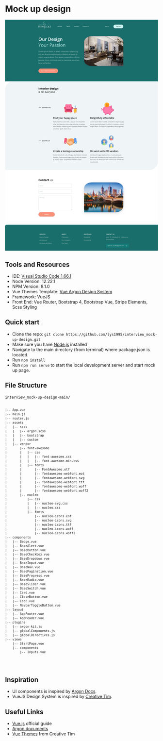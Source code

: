 <h1>Mock up design</a></h1>
<p><img src="./public/img/brand/demo.png"/></p>

<h2 id="documentation">Tools and Resources</h2>

<ul>
  <li>IDE: <a href="https://code.visualstudio.com/download">Visual Studio Code 1.66.1</a></li>
  <li>Node Version: 12.22.1</li>
  <li>NPM Version: 8.1.0</li>
  <li>Vue Themes Template: <a href="https://www.creative-tim.com/product/vue-argon-design-system?affiliate_id=116187">Vue Argon Design System</a></li>
  <li>Framework: VueJS</li>
  <li>Front End: Vue Router, Bootstrap 4, Bootstrap Vue, Stripe Elements, Scss Styling</i>
</ul>

<h2 id="quick-start">Quick start</h2>

<ul>
  <li>Clone the repo: <code class="highlighter-rouge">git clone https://github.com/lys1995/interview_mock-up-design.git</code></li>
  <li>Make sure you have <a href="https://nodejs.org/en/">Node.js</a> installed</li>
  <li>Navigate to the main directory (from terminal) where package.json is located.</li>
  <li>Run <code class="highlighter-rouge">npm install</code></li>
  <li>Run <code class="highlighter-rouge">npm run serve</code> to start the local development server and start mock up page.</li>
</ul>

<h2 id="file-structure">File Structure</h2>

<div class="highlighter-rouge"><div class="highlight"><pre class="highlight"><code>interview_mock-up-design-main/

    |-- App.vue
    |-- main.js
    |-- router.js
    |-- assets
    |   |-- scss
    |   |   |-- argon.scss
    |   |   |-- bootstrap
    |   |   |-- custom
    |   |-- vendor
    |       |-- font-awesome
    |       |   |-- css
    |       |   |   |-- font-awesome.css
    |       |   |   |-- font-awesome.min.css
    |       |   |-- fonts
    |       |       |-- FontAwesome.otf
    |       |       |-- fontawesome-webfont.eot
    |       |       |-- fontawesome-webfont.svg
    |       |       |-- fontawesome-webfont.ttf
    |       |       |-- fontawesome-webfont.woff
    |       |       |-- fontawesome-webfont.woff2
    |       |-- nucleo
    |           |-- css
    |           |   |-- nucleo-svg.css
    |           |   |-- nucleo.css
    |           |-- fonts
    |               |-- nucleo-icons.eot
    |               |-- nucleo-icons.svg
    |               |-- nucleo-icons.ttf
    |               |-- nucleo-icons.woff
    |               |-- nucleo-icons.woff2
    |-- components
    |   |-- Badge.vue
    |   |-- BaseAlert.vue
    |   |-- BaseButton.vue
    |   |-- BaseCheckbox.vue
    |   |-- BaseDropdown.vue
    |   |-- BaseInput.vue
    |   |-- BaseNav.vue
    |   |-- BasePagination.vue
    |   |-- BaseProgress.vue
    |   |-- BaseRadio.vue
    |   |-- BaseSlider.vue
    |   |-- BaseSwitch.vue
    |   |-- Card.vue
    |   |-- CloseButton.vue
    |   |-- Icon.vue
    |   |-- NavbarToggleButton.vue
    |-- layout
    |   |-- AppFooter.vue
    |   |-- AppHeader.vue
    |-- plugins
    |   |-- argon-kit.js
    |   |-- globalComponents.js
    |   |-- globalDirectives.js
    |-- views
        |-- StartPage.vue
        |-- components
            |-- Inputs.vue

</code></pre></div></div>

<h2>Inspiration</h2>

<ul>
  <li>UI components is inspired by <a href="https://demos.creative-tim.com/vue-argon-design-system/documentation/#argon-design-system">Argon Docs</a>.</li>
  <li>VueJS Design System is inspired by <a href="https://www.creative-tim.com/product/vue-argon-design-system?affiliate_id=116187">Creative Tim<a>.</li>
</ul>

<h2 id="useful-links">Useful Links</h2>

<ul>
  <li><a href="https://v2.vuejs.org/v2/guide/">Vue.js</a> official guide</li>
  <li><a href="https://www.youtube.com/channel/UCVyTG4sCw-rOvB9oHkzZD1w">Argon documents</a></li>
  <li><a href="https://v2.vuejs.org/resources/themes.html">Vue Themes</a> from Creative Tim</li>
</ul>
